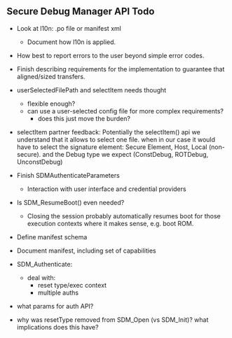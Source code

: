 Secure Debug Manager API Todo
-----------------------------

- Look at l10n: .po file or manifest xml
    - Document how l10n is applied.

- How best to report errors to the user beyond simple error codes.

- Finish describing requirements for the implementation to guarantee that aligned/sized transfers.

- userSelectedFilePath and selectItem needs thought
    - flexible enough?
    - can use a user-selected config file for more complex requirements?
        - does this just move the burden?

- selectItem partner feedback:
    Potentially the selectItem() api we understand that it allows to select one file.
    when in our case it would have to select
    the signature element:        Secure Element, Host, Local (non-secure).
    and the Debug type we expect (ConstDebug, ROTDebug, UnconstDebug)

- Finish SDMAuthenticateParameters
    - Interaction with user interface and credential providers

- Is SDM_ResumeBoot() even needed?
    - Closing the session probably automatically resumes boot for those execution contexts where it makes sense, e.g. boot ROM.

- Define manifest schema

- Document manifest, including set of capabilities

- SDM_Authenticate:
    - deal with:
        - reset type/exec context
        - multiple auths

- what params for auth API?

- why was resetType removed from SDM_Open (vs SDM_Init)? what implications does this have?

